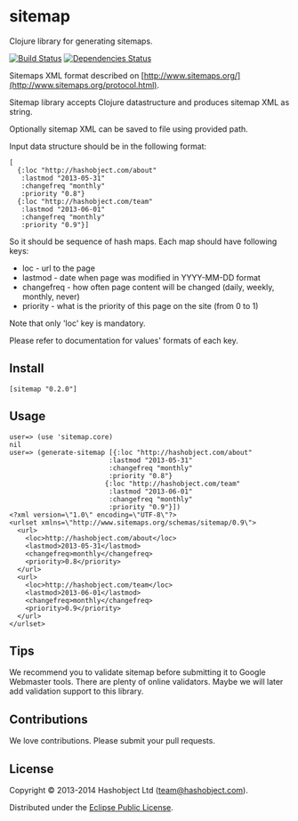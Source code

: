 # sitemap

Clojure library for generating sitemaps.

[![Build Status](https://travis-ci.org/hashobject/sitemap.png)](https://travis-ci.org/hashobject/sitemap)
[![Dependencies Status](http://jarkeeper.com/hashobject/sitemap/status.png)](http://jarkeeper.com/hashobject/sitemap)

Sitemaps XML format described on [http://www.sitemaps.org/](http://www.sitemaps.org/protocol.html).

Sitemap library accepts Clojure datastructure and produces sitemap XML as string.

Optionally sitemap XML can be saved to file using provided path.

Input data structure should be in the following format:

```
[
  {:loc "http://hashobject.com/about"
   :lastmod "2013-05-31"
   :changefreq "monthly"
   :priority "0.8"}
  {:loc "http://hashobject.com/team"
   :lastmod "2013-06-01"
   :changefreq "monthly"
   :priority "0.9"}]
```

So it should be sequence of hash maps. Each map should have following keys:

  * loc - url to the page
  * lastmod - date when page was modified in YYYY-MM-DD format
  * changefreq - how often page content will be changed (daily, weekly, monthly, never)
  * priority - what is the priority of this page on the site (from 0 to 1)


Note that only 'loc' key is mandatory.

Please refer to documentation for values' formats of each key.


## Install

```
[sitemap "0.2.0"]
```

## Usage

```
user=> (use 'sitemap.core)
nil
user=> (generate-sitemap [{:loc "http://hashobject.com/about"
                         :lastmod "2013-05-31"
                         :changefreq "monthly"
                         :priority "0.8"}
                        {:loc "http://hashobject.com/team"
                         :lastmod "2013-06-01"
                         :changefreq "monthly"
                         :priority "0.9"}])
<?xml version=\"1.0\" encoding=\"UTF-8\"?>
<urlset xmlns=\"http://www.sitemaps.org/schemas/sitemap/0.9\">
  <url>
    <loc>http://hashobject.com/about</loc>
    <lastmod>2013-05-31</lastmod>
    <changefreq>monthly</changefreq>
    <priority>0.8</priority>
  </url>
  <url>
    <loc>http://hashobject.com/team</loc>
    <lastmod>2013-06-01</lastmod>
    <changefreq>monthly</changefreq>
    <priority>0.9</priority>
  </url>
</urlset>
```

## Tips

We recommend you to validate sitemap before submitting it to Google Webmaster tools.
There are plenty of online validators. Maybe we will later add validation support to this library.

## Contributions

We love contributions. Please submit your pull requests.


## License

Copyright © 2013-2014 Hashobject Ltd (team@hashobject.com).

Distributed under the [Eclipse Public License](http://opensource.org/licenses/eclipse-1.0).
